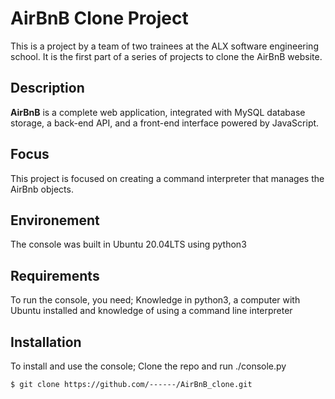 # AirBnB Clone Project
This is a project by a team of two trainees at the ALX software engineering school. It is the first part of a series of projects to clone the AirBnB website.

## Description
**AirBnB** is a complete web application, integrated with MySQL database storage, a back-end API, and a front-end interface powered by JavaScript.

## Focus
This project is focused on creating a command interpreter that manages the AirBnb objects.

## Environement
The console was built in Ubuntu 20.04LTS using python3

## Requirements
To run the console, you need; Knowledge in python3, a computer with Ubuntu installed and knowledge of using a command line interpreter

## Installation
To install and use the console; Clone the repo and run ./console.py
```
$ git clone https://github.com/------/AirBnB_clone.git
```
